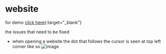 # website

for demo [click here](https://glittering-moxie-8536ee.netlify.app/index.html){:target="_blank"}

the issues that need to be fixed 
- when opening a website the dot that follows the cursor is seen at top left corner like so ![image](https://github.com/Retr0-dot-cpp/website/assets/96971387/e10fcc94-0748-4e58-8afd-d5097abdb556)
